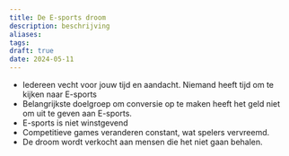 ```yaml
---
title: De E-sports droom
description: beschrijving
aliases: 
tags: 
draft: true
date: 2024-05-11
---
```

- Iedereen vecht voor jouw tijd en aandacht. Niemand heeft tijd om te kijken naar E-sports
- Belangrijkste doelgroep om conversie op te maken heeft het geld niet om uit te geven aan E-sports.
- E-sports is niet winstgevend
- Competitieve games veranderen constant, wat spelers vervreemd.
- De droom wordt verkocht aan mensen die het niet gaan behalen.